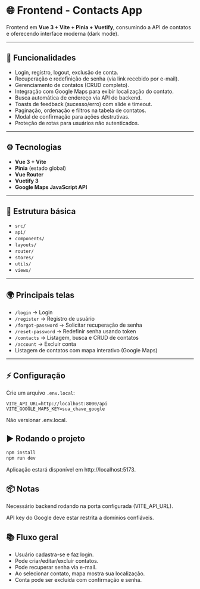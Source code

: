 # 🌐 Frontend - Contacts App

Frontend em **Vue 3 + Vite + Pinia + Vuetify**, consumindo a API de contatos e oferecendo interface moderna (dark mode).

---

## 🚀 Funcionalidades
- Login, registro, logout, exclusão de conta.
- Recuperação e redefinição de senha (via link recebido por e-mail).
- Gerenciamento de contatos (CRUD completo).
- Integração com Google Maps para exibir localização do contato.
- Busca automática de endereço via API do backend.
- Toasts de feedback (sucesso/erro) com slide e timeout.
- Paginação, ordenação e filtros na tabela de contatos.
- Modal de confirmação para ações destrutivas.
- Proteção de rotas para usuários não autenticados.

---

## ⚙️ Tecnologias
- **Vue 3 + Vite**
- **Pinia** (estado global)
- **Vue Router**
- **Vuetify 3**
- **Google Maps JavaScript API**

---

## 🔑 Estrutura básica
- `src/`
- `api/`
- `components/`
- `layouts/`
- `router/`
- `stores/`
- `utils/`
- `views/`

---

## 🌍 Principais telas
- `/login` → Login
- `/register` → Registro de usuário
- `/forgot-password` → Solicitar recuperação de senha
- `/reset-password` → Redefinir senha usando token
- `/contacts` → Listagem, busca e CRUD de contatos
- `/account` → Excluir conta
- Listagem de contatos com mapa interativo (Google Maps)

---

## ⚡ Configuração
Crie um arquivo `.env.local`:

```env
VITE_API_URL=http://localhost:8000/api
VITE_GOOGLE_MAPS_KEY=sua_chave_google
```

Não versionar .env.local.

## ▶️ Rodando o projeto

```bash
npm install
npm run dev
```

Aplicação estará disponível em http://localhost:5173.

## 📦 Notas

Necessário backend rodando na porta configurada (VITE_API_URL).

API key do Google deve estar restrita a domínios confiáveis.

## 📚 Fluxo geral

- Usuário cadastra-se e faz login.
- Pode criar/editar/excluir contatos.
- Pode recuperar senha via e-mail.
- Ao selecionar contato, mapa mostra sua localização.
- Conta pode ser excluída com confirmação e senha.